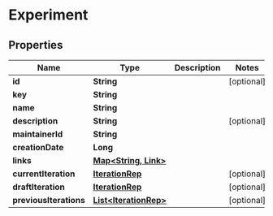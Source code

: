 

# Experiment


## Properties

| Name | Type | Description | Notes |
|------------ | ------------- | ------------- | -------------|
|**id** | **String** |  |  [optional] |
|**key** | **String** |  |  |
|**name** | **String** |  |  |
|**description** | **String** |  |  [optional] |
|**maintainerId** | **String** |  |  |
|**creationDate** | **Long** |  |  |
|**links** | [**Map&lt;String, Link&gt;**](Link.md) |  |  |
|**currentIteration** | [**IterationRep**](IterationRep.md) |  |  [optional] |
|**draftIteration** | [**IterationRep**](IterationRep.md) |  |  [optional] |
|**previousIterations** | [**List&lt;IterationRep&gt;**](IterationRep.md) |  |  [optional] |



